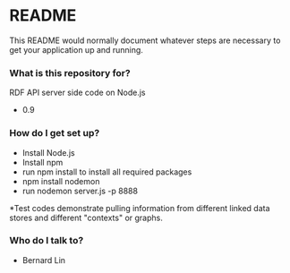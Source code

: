 # README #

This README would normally document whatever steps are necessary to get your application up and running.

### What is this repository for? ###

RDF API server side code on Node.js
* 0.9


### How do I get set up? ###

* Install Node.js
* Install npm
* run npm install to install all required packages
* npm install nodemon
* run nodemon server.js -p 8888

*Test codes demonstrate pulling information from different linked data stores and different "contexts" or graphs. 


### Who do I talk to? ###

* Bernard Lin
